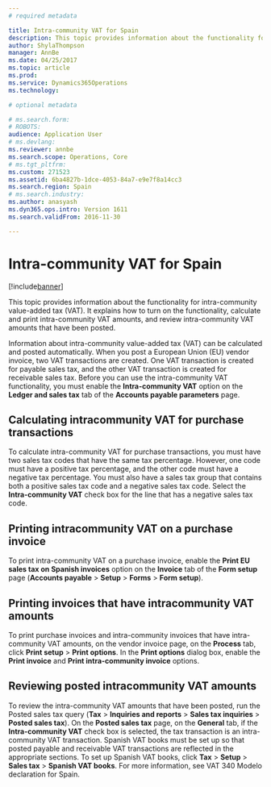```yaml
---
# required metadata

title: Intra-community VAT for Spain
description: This topic provides information about the functionality for intra-community value-added tax (VAT). It explains how to turn on the functionality, calculate and print intra-community VAT amounts, and review intra-community VAT amounts that have been posted.
author: ShylaThompson
manager: AnnBe
ms.date: 04/25/2017
ms.topic: article
ms.prod: 
ms.service: Dynamics365Operations
ms.technology: 

# optional metadata

# ms.search.form: 
# ROBOTS: 
audience: Application User
# ms.devlang: 
ms.reviewer: annbe
ms.search.scope: Operations, Core
# ms.tgt_pltfrm: 
ms.custom: 271523
ms.assetid: 6ba4827b-1dce-4053-84a7-e9e7f8a14cc3
ms.search.region: Spain
# ms.search.industry: 
ms.author: anasyash
ms.dyn365.ops.intro: Version 1611
ms.search.validFrom: 2016-11-30

---
```


# Intra-community VAT for Spain
[!include[banner](../includes/banner.md)]


This topic provides information about the functionality for intra-community value-added tax (VAT). It explains how to turn on the functionality, calculate and print intra-community VAT amounts, and review intra-community VAT amounts that have been posted.

Information about intra-community value-added tax (VAT) can be calculated and posted automatically. When you post a European Union (EU) vendor invoice, two VAT transactions are created. One VAT transaction is created for payable sales tax, and the other VAT transaction is created for receivable sales tax. Before you can use the intra-community VAT functionality, you must enable the **Intra-community VAT** option on the **Ledger and sales tax** tab of the **Accounts payable parameters** page.

## Calculating intracommunity VAT for purchase transactions
To calculate intra-community VAT for purchase transactions, you must have two sales tax codes that have the same tax percentage. However, one code must have a positive tax percentage, and the other code must have a negative tax percentage. You must also have a sales tax group that contains both a positive sales tax code and a negative sales tax code. Select the **Intra-community VAT** check box for the line that has a negative sales tax code. 

## Printing intracommunity VAT on a purchase invoice
To print intra-community VAT on a purchase invoice, enable the **Print EU sales tax on Spanish invoices** option on the **Invoice** tab of the **Form setup** page (**Accounts payable** &gt; **Setup** &gt; **Forms** &gt; **Form setup**).

## Printing invoices that have intracommunity VAT amounts
To print purchase invoices and intra-community invoices that have intra-community VAT amounts, on the vendor invoice page, on the **Process** tab, click **Print setup** &gt; **Print options**. In the **Print options** dialog box, enable the **Print invoice** and **Print intra-community invoice** options.

## Reviewing posted intracommunity VAT amounts
To review the intra-community VAT amounts that have been posted, run the Posted sales tax query (**Tax** &gt; **Inquiries and reports** &gt; **Sales tax inquiries** &gt; **Posted sales tax**). On the **Posted sales tax** page, on the **General** tab, if the **Intra-community VAT** check box is selected, the tax transaction is an intra-community VAT transaction. Spanish VAT books must be set up so that posted payable and receivable VAT transactions are reflected in the appropriate sections. To set up Spanish VAT books, click **Tax** &gt; **Setup** &gt; **Sales tax** &gt; **Spanish VAT books**. For more information, see VAT 340 Modelo declaration for Spain.


